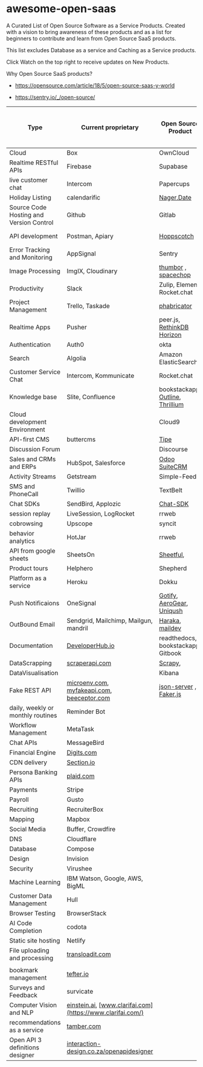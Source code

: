 # awesome-open-saas
A Curated List of Open Source Software as a Service Products.
Created with a vision to bring awareness of these products and as a list for beginners to contribute and learn from Open Source SaaS products. 

This list excludes Database as a service and Caching as a Service products.

Click Watch on the top right to receive updates on New Products.

Why Open Source SaaS products?

- https://opensource.com/article/18/5/open-source-saas-y-world

- https://sentry.io/_/open-source/


| Type                                    | Current proprietary                                                                                                   | Open Source Product                                                                                                                            | Hosted or Manual or Library | Programming Language |
| --------------------------------------- | --------------------------------------------------------------------------------------------------------------------- | ---------------------------------------------------------------------------------------------------------------------------------------------- | --------------------------- | -------------------- |
| Cloud                                   | Box                                                                                                                   | OwnCloud                                                                                                                                       | Hosted                      | PHP, Go              |
| Realtime RESTful APIs                                   | Firebase                                                                                                                   | Supabase                                                                                                                                       | Hosted                      | Javascript              |
| live customer chat                                   | Intercom                                                                                                                   | Papercups                                                                                                                                       | Hosted                      | Elixir              |
| Holiday Listing                         | calendarific                                                                                                          | [Nager.Date](https://github.com/nager/Nager.Date)                                                                                              | Hosted                      | C#                   |
| Source Code Hosting and Version Control | Github                                                                                                                | Gitlab                                                                                                                                         | Hosted                      | Ruby                 |
| API development                         | Postman, Apiary                                                                                                       | [Hoppscotch](https://hoppscotch.io/)                                                                                                           | Hosted                      | Vue, Javascript      |
| Error Tracking and Monitoring           | AppSignal                                                                                                             | Sentry                                                                                                                                         | Hosted                      | Python, Typescript   |
| Image Processing                        | ImgIX, Cloudinary                                                                                                     | [thumbor](https://github.com/thumbor/thumbor) , [spacechop](https://github.com/spacechop/spacechop)                                            | Hosted                      | Python, Typescript   |
| Productivity                            | Slack                                                                                                                 | Zulip, Element, Rocket.chat                                                                                                                    | Hosted                      |                      |
| Project Management                      | Trello, Taskade                                                                                                       | [phabricator](https://phacility.com/phabricator/)                                                                                              | Hosted                      |                      |
| Realtime Apps                           | Pusher                                                                                                                | peer.js, [RethinkDB Horizon](https://github.com/rethinkdb/horizon)                                                                             | Hosted                      |                      |
| Authentication                          | Auth0                                                                                                                 | okta                                                                                                                                           | Hosted                      |                      |
| Search                                  | Algolia                                                                                                               | Amazon ElasticSearch                                                                                                                           | Hosted                      |                      |
| Customer Service Chat                   | Intercom, Kommunicate                                                                                                 | Rocket.chat                                                                                                                                    | Hosted                      |                      |
| Knowledge base                          | Slite, Confluence                                                                                                     | bookstackapp, [Outline](https://github.com/outline/outline), [Thrillium](https://github.com/zadam/trilium)                                     | Hosted                      |                      |
| Cloud development Environment           |                                                                                                                       | Cloud9                                                                                                                                         | Hosted                      |                      |
| API-first CMS                           | buttercms                                                                                                             | [Tipe](https://github.com/tipeio/tipe)                                                                                                         | Hosted                      |                      |
| Discussion Forum                        |                                                                                                                       | Discourse                                                                                                                                      | Hosted                      |                      |
| Sales and CRMs and ERPs                 | HubSpot, Salesforce                                                                                                   | [Odoo](https://www.odoo.com/)  [SuiteCRM](https://github.com/salesagility/SuiteCRM)                                                            | Hosted                      |                      |
| Activity Streams                        | Getstream                                                                                                             | Simple-Feed                                                                                                                                    | Library                     | Ruby                 |
| SMS and PhoneCall                       | Twillio                                                                                                               | TextBelt                                                                                                                                       | Library                     |                      |
| Chat SDKs                               | SendBird, Applozic                                                                                                    | [Chat-SDK](https://github.com/chat-sdk)                                                                                                        | Library                     |                      |
| session replay                          | LiveSession, LogRocket                                                                                                | rrweb                                                                                                                                          | Library                     |                      |
| cobrowsing                              | Upscope                                                                                                               | syncit                                                                                                                                         | Library                     |                      |
| behavior analytics                      | HotJar                                                                                                                | rrweb                                                                                                                                          | Library                     |                      |
| API from google sheets                  | SheetsOn                                                                                                              | [Sheetful](https://github.com/saasify-sh/sheetful),                                                                                            | Library                     |                      |
| Product tours                           | Helphero                                                                                                              | Shepherd                                                                                                                                       | Library                     |                      |
| Platform as a service                   | Heroku                                                                                                                | Dokku                                                                                                                                          | Manual                      | Shell and Go         |
| Push Notificaions                       | OneSignal                                                                                                             | [Gotify](https://github.com/gotify), [AeroGear](https://github.com/aerogear), [Uniqush](https://github.com/uniqush/uniqush-push)               | Manual                      |                      |
| OutBound Email                          | Sendgrid, Mailchimp, Mailgun, mandril                                                                                 | [Haraka](https://github.com/haraka/Haraka), [maildev](https://github.com/maildev/maildev) | Manual                      |                      |
| Documentation                           | [DeveloperHub.io](http://developerhub.io/)                                                                            | readthedocs, bookstackapp, Gitbook                                                                                                             | Manual                      |                      |
| DataScrapping                           | [scraperapi.com](http://scraperapi.com/)                                                                              | [Scrapy](https://github.com/scrapy/scrapy),                                                                                                    | Manual                      |                      |
| DataVisualisation                       |                                                                                                                       | Kibana                                                                                                                                         |                             |                      |
| Fake REST API                           | [microenv.com](https://microenv.com/), [myfakeapi.com](http://myfakeapi.com/), [beeceptor.com](http://beeceptor.com/) | [json-server](https://github.com/typicode/json-server) , [Faker.js](https://github.com/marak/Faker.js/)                                        | Manual                      |                      |
| daily, weekly or monthly routines       | Reminder Bot                                                                                                          |                                                                                                                                                |                             |                      |
| Workflow Management                     | MetaTask                                                                                                              |                                                                                                                                                |                             |                      |
| Chat APIs                               | MessageBird                                                                                                           |                                                                                                                                                |                             |                      |
| Financial Engine                        | [Digits.com](http://digits.com/)                                                                                      |                                                                                                                                                |                             |                      |
| CDN delivery                            | [Section.io](http://section.io/)                                                                                      |                                                                                                                                                |                             |                      |
| Persona Banking APIs                    | [plaid.com](https://plaid.com/)                                                                                       |                                                                                                                                                |                             |                      |
| Payments                                | Stripe                                                                                                                |                                                                                                                                                |                             |                      |
| Payroll                                 | Gusto                                                                                                                 |                                                                                                                                                |                             |                      |
| Recruiting                              | RecruiterBox                                                                                                          |                                                                                                                                                |                             |                      |
| Mapping                                 | Mapbox                                                                                                                |                                                                                                                                                |                             |                      |
| Social Media                            | Buffer, Crowdfire                                                                                                     |                                                                                                                                                |                             |                      |
| DNS                                     | Cloudflare                                                                                                            |                                                                                                                                                |                             |                      |
| Database                                | Compose                                                                                                               |                                                                                                                                                |                             |                      |
| Design                                  | Invision                                                                                                              |                                                                                                                                                |                             |                      |
| Security                                | Virushee                                                                                                              |                                                                                                                                                |                             |                      |
| Machine Learning                        | IBM Watson, Google, AWS, BigML                                                                                        |                                                                                                                                                |                             |                      |
| Customer Data Management                | Hull                                                                                                                  |                                                                                                                                                |                             |                      |
| Browser Testing                         | BrowserStack                                                                                                          |                                                                                                                                                |                             |                      |
| AI Code Completion                      | codota                                                                                                                |                                                                                                                                                |                             |                      |
| Static site hosting                     | Netlify                                                                                                               |                                                                                                                                                |                             |                      |
| File uploading and processing           | [transloadit.com](https://transloadit.com/)                                                                           |                                                                                                                                                |                             |                      |
|                                         |                                                                                                                       |                                                                                                                                                |                             |                      |
| bookmark management                     | [tefter.io](https://tefter.io/#pricing-plans)                                                                         |                                                                                                                                                |                             |                      |
| Surveys and Feedback                    | survicate                                                                                                             |                                                                                                                                                |                             |                      |
| Computer Vision and NLP                 | [einstein.ai](https://einstein.ai/products), [www.clarifai.com](https://www.clarifai.com/)                            |                                                                                                                                                |                             |                      |
| recommendations as a service            | [tamber.com](https://tamber.com/)                                                                                     |                                                                                                                                                |                             |                      |
| Open API 3 definitions designer         | [interaction-design.co.za/openapidesigner](https://interaction-design.co.za/openapidesigner/)                         |                                                                                                                                                |                             |
